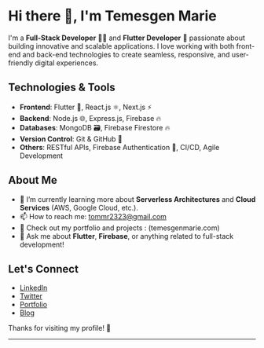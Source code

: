 # Hi there 👋, I'm Temesgen Marie

I'm a **Full-Stack Developer** 👨‍💻 and **Flutter Developer** 🦋 passionate about building innovative and scalable applications. I love working with both front-end and back-end technologies to create seamless, responsive, and user-friendly digital experiences.

## Technologies & Tools

- **Frontend**: Flutter 📱, React.js ⚛️, Next.js ⚡
- **Backend**: Node.js 🌐, Express.js, Firebase 🔥
- **Databases**: MongoDB 🗃️, Firebase Firestore 🔥
- **Version Control**: Git & GitHub 🔧
- **Others**: RESTful APIs, Firebase Authentication 🔑, CI/CD, Agile Development

## About Me

- 🌱 I’m currently learning more about **Serverless Architectures** and **Cloud Services** (AWS, Google Cloud, etc.).
- 📫 How to reach me: tommr2323@gmail.com
- 💼 Check out my portfolio and projects : (temesgenmarie.com)
- 💬 Ask me about **Flutter**, **Firebase**, or anything related to full-stack development!

 
## Let's Connect

- [LinkedIn](https://www.linkedin.com/in/yourprofile)
- [Twitter](https://twitter.com/yourprofile)
- [Portfolio](#)
- [Blog](#)

Thanks for visiting my profile! 🚀

---

 
